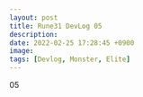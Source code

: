 ```yaml
---
layout: post
title: Rune31 DevLog 05
description:
date: 2022-02-25 17:28:45 +0900
image:
tags: [Devlog, Monster, Elite]
---
```

05